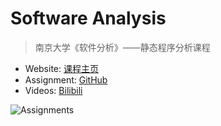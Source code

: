 # Software Analysis

> 南京大学《软件分析》——静态程序分析课程

* Website: [课程主页](https://tai-e.pascal-lab.net/lectures.html)
* Assignment: [GitHub](https://github.com/pascal-lab/Tai-e-assignments)
* Videos: [Bilibili](https://www.bilibili.com/video/BV1b7411K7P4)

![Assignments](https://tai-e.pascal-lab.net/over-fig.svg)
